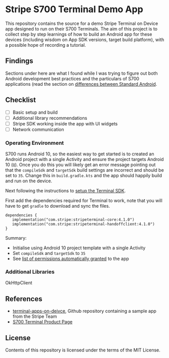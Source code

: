 # Stripe S700 Terminal Demo App

This repository contains the source for a demo Stripe Terminal on Device app designed to run on
their S700 Terminals. The aim of this project is to collect step by step learnings of how to
build an Android app for these devices (including wisdom on App SDK versions, target 
build platform), with a possible hope of recording a tutorial.

## Findings

Sections under here are what I found while I was trying to figure out both Android development
best practices and the particulars of S700 applications (read the section on [differences between
Standard Android](https://docs.stripe.com/terminal/features/apps-on-devices/overview#differences-from-standard-android).


## Checklist

- [ ] Basic setup and build
- [ ] Additional library recommendations
- [ ] Stripe SDK working inside the app with UI widgets
- [ ] Network communication

### Operating Environment

S700 runs Android 10, so the easiest way to get started is to created an Android project with
a single Activity and ensure the project targets Android 10 (`Q`). Once you do this you will
likely get an error message pointing out that the `compileSdk` and `targetSdk` build settings
are incorrect and should be set to `35`. Change this in `build.gradle.kts` and the app
should happily build and run on the device.

Next following the instructions to [setup the Terminal SDK](https://docs.stripe.com/terminal/features/apps-on-devices/build).

First add the dependencies required for Terminal to work, note that you will have to get `gradle`
to download and sync the files.

```agsl
dependencies {
   implementation("com.stripe:stripeterminal-core:4.1.0")
   implementation("com.stripe:stripeterminal-handoffclient:4.1.0")
}
```

Summary:
- Initialise using Android 10 project template with a single Activity
- Set `compileSdk` and `targetSdk` to `35`
- See [list of permissions automatically granted](https://docs.stripe.com/terminal/features/apps-on-devices/overview#android-permissions) to the app

### Additional Libraries

OkHttpClient

## References

- [terminal-apps-on-deivce](https://github.com/stripe-samples/terminal-apps-on-devices), Github
repository containing a sample app from the Stripe Team
- [S700 Terminal Product Page](https://stripe.com/au/terminal/s700)

## License

Contents of this repository is licensed under the terms of the MIT License.

